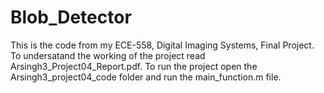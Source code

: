 # Blob_Detector
This is the code from my ECE-558, Digital Imaging Systems, Final Project. To undersatand the working of the project read Arsingh3_Project04_Report.pdf.
To run the project open the Arsingh3_project04_code folder and run the main_function.m file.
